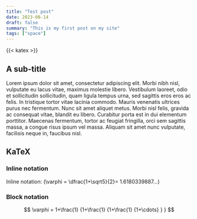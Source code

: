 ```yaml
---
title: "Test post"
date: 2023-08-14
draft: false
summary: "This is my first post on my site"
tags: ["space"]
---
```


{{< katex >}}

## A sub-title

Lorem ipsum dolor sit amet, consectetur adipiscing elit. Morbi nibh nisl, vulputate eu lacus vitae, maximus molestie libero. Vestibulum laoreet, odio et sollicitudin sollicitudin, quam ligula tempus urna, sed sagittis eros eros ac felis. In tristique tortor vitae lacinia commodo. Mauris venenatis ultrices purus nec fermentum. Nunc sit amet aliquet metus. Morbi nisl felis, gravida ac consequat vitae, blandit eu libero. Curabitur porta est in dui elementum porttitor. Maecenas fermentum, tortor ac feugiat fringilla, orci sem sagittis massa, a congue risus ipsum vel massa. Aliquam sit amet nunc vulputate, facilisis neque in, faucibus nisl.

## KaTeX 

### Inline notation 

Inline notation: \(\varphi = \dfrac{1+\sqrt5}{2}= 1.6180339887…\)

### Block notation

$$
 \varphi = 1+\frac{1} {1+\frac{1} {1+\frac{1} {1+\cdots} } }
$$
